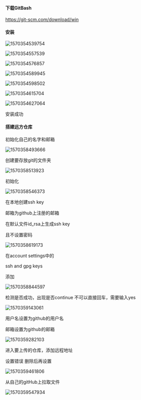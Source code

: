 #### 下载GitBash

https://git-scm.com/download/win

#### 安装

![1570354539754](C:\Users\86156\AppData\Roaming\Typora\typora-user-images\1570354539754.png)

![1570354557539](C:\Users\86156\AppData\Roaming\Typora\typora-user-images\1570354557539.png)

![1570354576857](C:\Users\86156\AppData\Roaming\Typora\typora-user-images\1570354576857.png)

![1570354589945](C:\Users\86156\AppData\Roaming\Typora\typora-user-images\1570354589945.png)

![1570354598502](C:\Users\86156\AppData\Roaming\Typora\typora-user-images\1570354598502.png)

![1570354615704](C:\Users\86156\AppData\Roaming\Typora\typora-user-images\1570354615704.png)

![1570354627064](C:\Users\86156\AppData\Roaming\Typora\typora-user-images\1570354627064.png)

安装成功

#### 搭建远方仓库

初始化自己的名字和邮箱

![1570358493666](C:\Users\86156\AppData\Roaming\Typora\typora-user-images\1570358493666.png)



创建要存放git的文件夹

![1570358513923](C:\Users\86156\AppData\Roaming\Typora\typora-user-images\1570358513923.png)

初始化

![1570358546373](C:\Users\86156\AppData\Roaming\Typora\typora-user-images\1570358546373.png)

在本地创建ssh key

邮箱为github上注册的邮箱

在默认文件id_rsa上生成ssh key

且不设置密码

![1570358619173](C:\Users\86156\AppData\Roaming\Typora\typora-user-images\1570358619173.png)

在account settings中的

ssh and gpg keys 

添加

![1570358844597](C:\Users\86156\AppData\Roaming\Typora\typora-user-images\1570358844597.png)



检测是否成功，出现是否continue 不可以直接回车，需要输入yes

![1570359143061](C:\Users\86156\AppData\Roaming\Typora\typora-user-images\1570359143061.png)



用户名设置为github的用户名

邮箱设置为github的邮箱

![1570359282103](C:\Users\86156\AppData\Roaming\Typora\typora-user-images\1570359282103.png)



进入要上传的仓库，添加远程地址

设置错误 删除后再设置

![1570359461806](C:\Users\86156\AppData\Roaming\Typora\typora-user-images\1570359461806.png)

从自己的gitHub上拉取文件

![1570359547934](C:\Users\86156\AppData\Roaming\Typora\typora-user-images\1570359547934.png)

